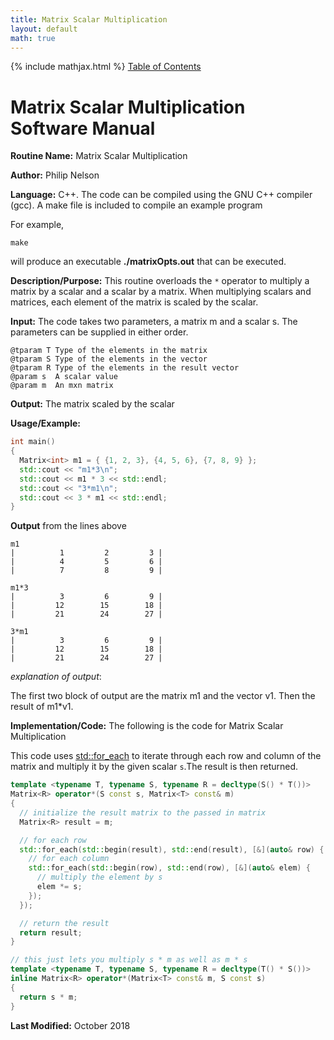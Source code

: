 ```yaml
---
title: Matrix Scalar Multiplication
layout: default
math: true
---
```

{% include mathjax.html %}
<a href="https://philipnelson5.github.io/math4610/SoftwareManual"> Table of Contents </a>
# Matrix Scalar Multiplication Software Manual

**Routine Name:** Matrix Scalar Multiplication

**Author:** Philip Nelson

**Language:** C++. The code can be compiled using the GNU C++ compiler (gcc). A make file is included to compile an example program

For example,

```
make
```

will produce an executable **./matrixOpts.out** that can be executed.

**Description/Purpose:** This routine overloads the `*` operator to multiply a matrix by a scalar and a scalar by a matrix. When multiplying scalars and matrices, each element of the matrix is scaled by the scalar.

**Input:** The code takes two parameters, a matrix m and a scalar s. The parameters can be supplied in either order.

```
@tparam T Type of the elements in the matrix
@tparam S Type of the elements in the vector
@tparam R Type of the elements in the result vector
@param s  A scalar value
@param m  An mxn matrix
```

**Output:** The matrix scaled by the scalar

**Usage/Example:**

``` cpp
int main()
{
  Matrix<int> m1 = { {1, 2, 3}, {4, 5, 6}, {7, 8, 9} };
  std::cout << "m1*3\n";
  std::cout << m1 * 3 << std::endl;
  std::cout << "3*m1\n";
  std::cout << 3 * m1 << std::endl;
}
```

**Output** from the lines above
```
m1
|          1         2         3 |
|          4         5         6 |
|          7         8         9 |

m1*3
|          3         6         9 |
|         12        15        18 |
|         21        24        27 |

3*m1
|          3         6         9 |
|         12        15        18 |
|         21        24        27 |
```

_explanation of output_:

The first two block of output are the matrix m1 and the vector v1. Then the result of m1*v1.

**Implementation/Code:** The following is the code for Matrix Scalar Multiplication

This code uses [std::for_each](https://en.cppreference.com/w/cpp/algorithm/for_each) to iterate through each row and column of the matrix and multiply it by the given scalar `s`.The result is then returned.

``` cpp
template <typename T, typename S, typename R = decltype(S() * T())>
Matrix<R> operator*(S const s, Matrix<T> const& m)
{
  // initialize the result matrix to the passed in matrix
  Matrix<R> result = m;

  // for each row
  std::for_each(std::begin(result), std::end(result), [&](auto& row) {
    // for each column
    std::for_each(std::begin(row), std::end(row), [&](auto& elem) {
      // multiply the element by s
      elem *= s;
    });
  });

  // return the result
  return result;
}

// this just lets you multiply s * m as well as m * s
template <typename T, typename S, typename R = decltype(T() * S())>
inline Matrix<R> operator*(Matrix<T> const& m, S const s)
{
  return s * m;
}
```

**Last Modified:** October 2018
